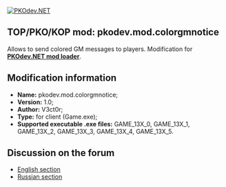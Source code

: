 [![PKOdev.NET](https://pkodev.net/uploads/monthly_2022_02/logo-background.png.d7a190633d23e60fbfdfb9340726ba82.png "PKOdev.NET")](http://pkodev.net "PKOdev.NET")
## TOP/PKO/KOP mod: pkodev.mod.colorgmnotice
Allows to send colored GM messages to players. Modification for **[PKOdev.NET mod loader](https://pkodev.net/topic/5757-mod-loading-system-for-server-and-client-pkodevnet-mod-loader/)**.

## Modification information

- **Name:** pkodev.mod.colorgmnotice;
- **Version:** 1.0;
- **Author:** V3ct0r;
- **Type:** for client (Game.exe);
- **Supported executable .exe files:** GAME_13X_0, GAME_13X_1, GAME_13X_2, GAME_13X_3, GAME_13X_4, GAME_13X_5.

## Discussion on the forum

- [English section](https://pkodev.net/topic/5995-colored-gm-messages-gm-notice/)
- [Russian section](https://pkodev.net/topic/5992-%D1%86%D0%B2%D0%B5%D1%82%D0%BD%D1%8B%D0%B5-gm-%D1%81%D0%BE%D0%BE%D0%B1%D1%89%D0%B5%D0%BD%D0%B8%D1%8F-gm-notice/)
